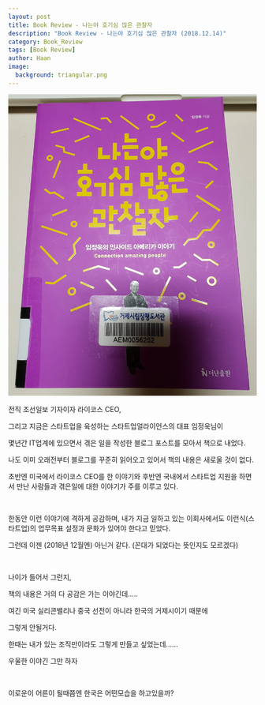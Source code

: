 ```yaml
---
layout: post
title: Book Review - 나는야 호기심 많은 관찰자
description: "Book Review - 나는야 호기심 많은 관찰자 (2018.12.14)" 
category: Book_Review
tags: [Book Review]
author: Haan
image:
  background: triangular.png
---
```

<img src="/assets/img/insideAmerica.jpg">
<br/>
<p>전직 조선일보 기자이자 라이코스 CEO, </p>
<p>그리고 지금은 스타트업을 육성하는 스타트업얼라이언스의 대표 임정욱님이</p>
<p>몇년간 IT업계에 있으면서 겪은 일을 작성한 블로그 포스트를 모아서 책으로 내었다.</p>
<p>나도 이미 오래전부터 블로그를 꾸준히 읽어오고 있어서 책의 내용은 새로울 것이 없다.</p>
<p>초반엔 미국에서 라이코스 CEO를 한 이야기와 후반엔 국내에서 스타트업 지원을 하면서 만난 사람들과 겪은일에 대한 이야기가 주를 이루고 있다.</p>
<br/>
<p>한동안 이런 이야기에 격하게 공감하며, 내가 지금 일하고 있는 이회사에서도 이런식(스타트업)의 업무목표 설정과 문화가 있어야 한다고 믿었다.</p>
<p>그런데 이젠 (2018년 12월엔) 아닌거 같다. (꼰대가 되었다는 뜻인지도 모르겠다)</p>
<br/>
<p>나이가 들어서 그런지, </p>
<p>책의 내용은 거의 다 공감은 가는 이야긴데….. </p>
<p>여긴 미국 실리콘밸리나 중국 선전이 아니라 한국의 거제시이기 때문에</p>
<p>그렇게 안될거다. </p>
<p>한때는 내가 있는 조직만이라도 그렇게 만들고 싶었는데……</p>
<p>우울한 이야긴 그만 하자</p>
<br/>
<p>이로운이 어른이 될때쯤엔 한국은 어떤모습을 하고있을까?</p>
<br/>
